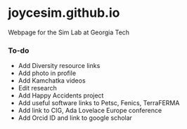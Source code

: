 # joycesim.github.io

Webpage for the Sim Lab at Georgia Tech

### To-do
* Add Diversity resource links
* Add photo in profile
* Add Kamchatka videos
* Edit research
* Add Happy Accidents project
* Add useful software links to Petsc, Fenics, TerraFERMA
* Add link to CIG, Ada Lovelace Europe conference
* Add Orcid ID and link to google scholar
